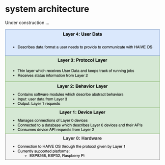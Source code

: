 # system architecture

Under construction ...

![System Overview](img/system_overview.png 'System Overview')